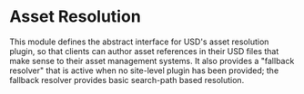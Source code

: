 # Asset Resolution

This module defines the abstract interface for USD's asset resolution plugin, so that clients can author asset references in their USD files that make sense to their asset management systems.
It also provides a "fallback resolver" that is active when no site-level plugin has been provided; the fallback resolver provides basic search-path based resolution.
